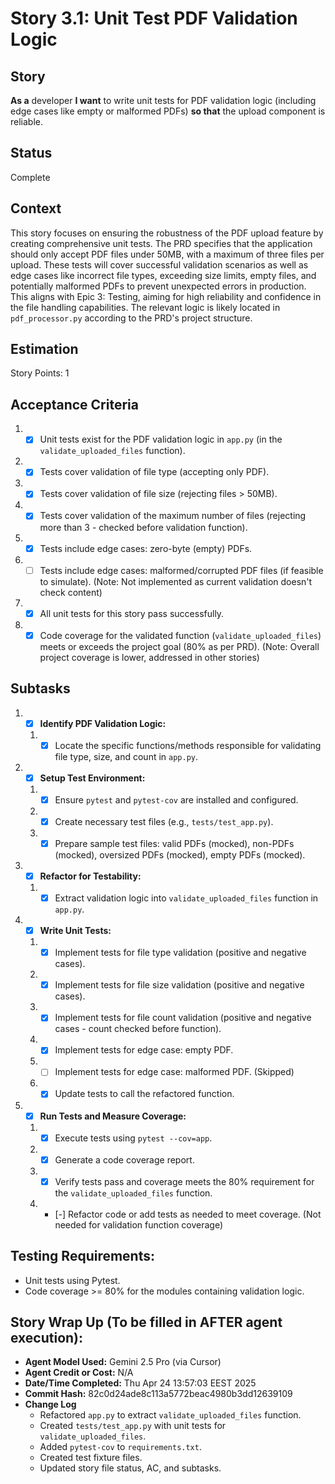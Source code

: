 # Story 3.1: Unit Test PDF Validation Logic

## Story

**As a** developer
**I want** to write unit tests for PDF validation logic (including edge cases like empty or malformed PDFs)
**so that** the upload component is reliable.

## Status

Complete

## Context

This story focuses on ensuring the robustness of the PDF upload feature by creating comprehensive unit tests. The PRD specifies that the application should only accept PDF files under 50MB, with a maximum of three files per upload. These tests will cover successful validation scenarios as well as edge cases like incorrect file types, exceeding size limits, empty files, and potentially malformed PDFs to prevent unexpected errors in production. This aligns with Epic 3: Testing, aiming for high reliability and confidence in the file handling capabilities. The relevant logic is likely located in `pdf_processor.py` according to the PRD's project structure.

## Estimation

Story Points: 1

## Acceptance Criteria

1.  - [x] Unit tests exist for the PDF validation logic in `app.py` (in the `validate_uploaded_files` function).
2.  - [x] Tests cover validation of file type (accepting only PDF).
3.  - [x] Tests cover validation of file size (rejecting files > 50MB).
4.  - [x] Tests cover validation of the maximum number of files (rejecting more than 3 - checked before validation function).
5.  - [x] Tests include edge cases: zero-byte (empty) PDFs.
6.  - [ ] Tests include edge cases: malformed/corrupted PDF files (if feasible to simulate). (Note: Not implemented as current validation doesn't check content)
7.  - [x] All unit tests for this story pass successfully.
8.  - [x] Code coverage for the validated function (`validate_uploaded_files`) meets or exceeds the project goal (80% as per PRD). (Note: Overall project coverage is lower, addressed in other stories)

## Subtasks

1.  - [x] **Identify PDF Validation Logic:**
    1.  - [x] Locate the specific functions/methods responsible for validating file type, size, and count in `app.py`.
2.  - [x] **Setup Test Environment:**
    1.  - [x] Ensure `pytest` and `pytest-cov` are installed and configured.
    2.  - [x] Create necessary test files (e.g., `tests/test_app.py`).
    3.  - [x] Prepare sample test files: valid PDFs (mocked), non-PDFs (mocked), oversized PDFs (mocked), empty PDFs (mocked).
3.  - [x] **Refactor for Testability:**
    1.  - [x] Extract validation logic into `validate_uploaded_files` function in `app.py`.
4.  - [x] **Write Unit Tests:**
    1.  - [x] Implement tests for file type validation (positive and negative cases).
    2.  - [x] Implement tests for file size validation (positive and negative cases).
    3.  - [x] Implement tests for file count validation (positive and negative cases - count checked before function).
    4.  - [x] Implement tests for edge case: empty PDF.
    5.  - [ ] Implement tests for edge case: malformed PDF. (Skipped)
    6.  - [x] Update tests to call the refactored function.
5.  - [x] **Run Tests and Measure Coverage:**
    1.  - [x] Execute tests using `pytest --cov=app`.
    2.  - [x] Generate a code coverage report.
    3.  - [x] Verify tests pass and coverage meets the 80% requirement for the `validate_uploaded_files` function.
    4.  - [-] Refactor code or add tests as needed to meet coverage. (Not needed for validation function coverage)

## Testing Requirements:

*   Unit tests using Pytest.
*   Code coverage >= 80% for the modules containing validation logic.

## Story Wrap Up (To be filled in AFTER agent execution):

*   **Agent Model Used:** Gemini 2.5 Pro (via Cursor)
*   **Agent Credit or Cost:** N/A
*   **Date/Time Completed:** Thu Apr 24 13:57:03 EEST 2025
*   **Commit Hash:** 82c0d24ade8c113a5772beac4980b3dd12639109
*   **Change Log**
    *   Refactored `app.py` to extract `validate_uploaded_files` function.
    *   Created `tests/test_app.py` with unit tests for `validate_uploaded_files`.
    *   Added `pytest-cov` to `requirements.txt`.
    *   Created test fixture files.
    *   Updated story file status, AC, and subtasks. 